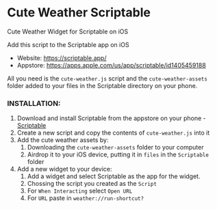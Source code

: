 # Cute Weather Scriptable
Cute Weather Widget for Scriptable on iOS

Add this script to the Scriptable app on iOS 
- Website: https://scriptable.app/
- Appstore: https://apps.apple.com/us/app/scriptable/id1405459188

All you need is the `cute-weather.js` script and the `cute-weather-assets` folder added to your files in the Scriptable directory on your phone.

### INSTALLATION:
1. Download and install Scriptable from the appstore on your phone - [Scriptable](https://apps.apple.com/us/app/scriptable/id1405459188)
2. Create a new script and copy the contents of `cute-weather.js` into it
3. Add the cute weather assets by:
   1. Downloading the `cute-weather-assets` folder to your computer
   2. Airdrop it to your iOS device, putting it in `files` in the `Scriptable` folder
4. Add a new widget to your device:
   1. Add a widget and select Scriptable as the app for the widget.
   2. Chossing the script you created as the `Script`
   3. For `When Interacting` select `Open URL`
   4. For `URL` paste in `weather://run-shortcut?`
